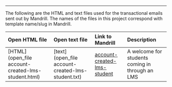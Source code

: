 ------------

The following are the HTML and text files used for the transactional emails sent out by Mandrill.
The names of the files in this project correspond with template name/slug in Mandrill.



| Open HTML file | Open text file| Link to Mandrill | Description |
| :----------- |:----------- |:----------- | :----------- |
| [HTML](open_file account-created-lms-student.html) | [text](open_file account-created-lms-student.txt)| [account-created-lms-student](https://mandrillapp.com/templates/code?id=account-created-lms-student) | A welcome for students coming in through an LMS |